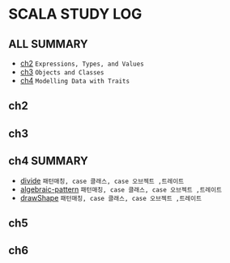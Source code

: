 # SCALA STUDY LOG

## ALL SUMMARY

- [ch2] `Expressions, Types, and Values`
- [ch3] `Objects and Classes`
- [ch4] `Modelling Data with Traits`

[ch2]: /book/EssentialScala/ch2/ch2.summary.md
[ch3]: /book/EssentialScala/ch3/ch3.summary.md
[ch4]: /book/EssentialScala/ch4/ch4.summary.md

## ch2

## ch3

## ch4 SUMMARY

- [divide] `패턴매칭, case 클래스, case 오브젝트 ,트레이트`
- [algebraic-pattern] `패턴매칭, case 클래스, case 오브젝트 ,트레이트`
- [drawShape] `패턴매칭, case 클래스, case 오브젝트 ,트레이트`

[divide]: /book/EssentialScala/ch4/divide.code.md
[algebraic-pattern]: /book/EssentialScala/ch4/algebraic.pattern.code.md
[drawshape]: /book/EssentialScala/ch4/drawShape.code.md

## ch5

## ch6
